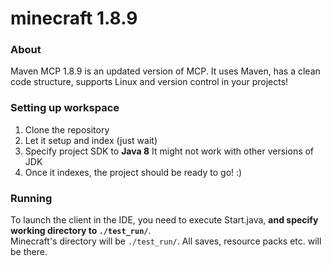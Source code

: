 # minecraft 1.8.9

### About

Maven MCP 1.8.9 is an updated version of MCP. It uses Maven, has a clean code structure, supports Linux and version
control in your projects!

### Setting up workspace

1. Clone the repository
2. Let it setup and index (just wait)
3. Specify project SDK to **Java 8** It might not work with other versions of JDK
4. Once it indexes, the project should be ready to go! :)

### Running

To launch the client in the IDE, you need to execute Start.java, **and specify working directory to `./test_run/`**.<br>
Minecraft's directory will be `./test_run/`. All saves, resource packs etc. will be there.
